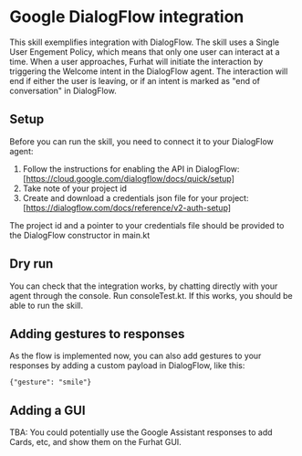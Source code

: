 # Google DialogFlow integration

This skill exemplifies integration with DialogFlow. The skill uses a Single User Engement Policy, which means that only one user can interact at a time.
When a user approaches, Furhat will initiate the interaction by triggering the Welcome intent in the DialogFlow agent.
The interaction will end if either the user is leavíng, or if an intent is marked as "end of conversation" in DialogFlow.

## Setup

Before you can run the skill, you need to connect it to your DialogFlow agent:

1. Follow the instructions for enabling the API in DialogFlow:
    [https://cloud.google.com/dialogflow/docs/quick/setup]
1. Take note of your project id
2. Create and download a credentials json file for your project:
    [https://dialogflow.com/docs/reference/v2-auth-setup]

The project id and a pointer to your credentials file should be provided to the DialogFlow constructor in main.kt

## Dry run

You can check that the integration works, by chatting directly with your agent through the console. Run consoleTest.kt. If this works, you should be able to run the skill.

## Adding gestures to responses

As the flow is implemented now, you can also add gestures to your responses by adding a custom payload in DialogFlow, like this:

```
{"gesture": "smile"}
```

## Adding a GUI

TBA: You could potentially use the Google Assistant responses to add Cards, etc, and show them on the Furhat GUI.